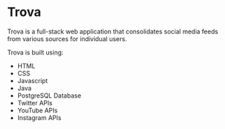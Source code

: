 # Trova

Trova is a full-stack web application that consolidates social media feeds from various sources for individual users.

Trova is built using:
- HTML
- CSS
- Javascript
- Java
- PostgreSQL Database
- Twitter APIs
- YouTube APIs
- Instagram APIs
